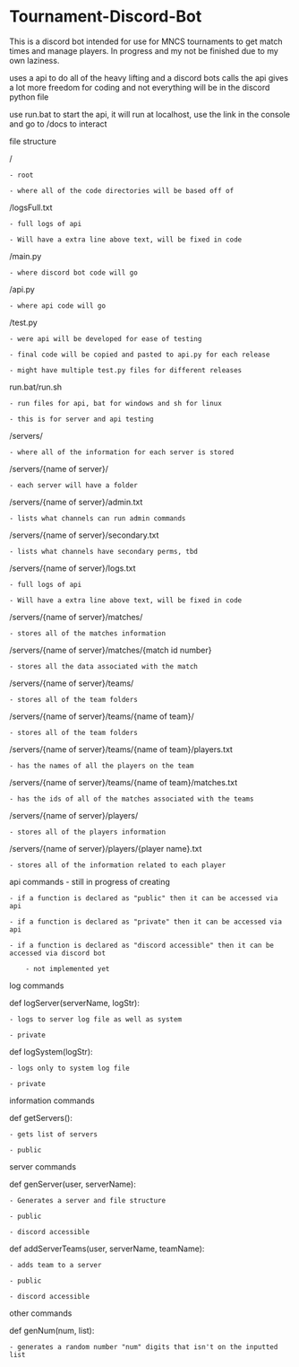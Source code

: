 # Tournament-Discord-Bot
This is a discord bot intended for use for MNCS tournaments to get match times and manage players. In progress and my not be finished due to my own laziness.


uses a api to do all of the heavy lifting and a discord bots calls the api
gives a lot more freedom for coding and not everything will be in the discord python file


use run.bat to start the api, it will run at localhost, use the link in the console and go to /docs to interact



file structure

/    

	- root
	
	- where all of the code directories will be based off of

/logsFull.txt  

	- full logs of api

    - Will have a extra line above text, will be fixed in code

/main.py  

	- where discord bot code will go

/api.py     

	- where api code will go

/test.py       

	- were api will be developed for ease of testing
	
	- final code will be copied and pasted to api.py for each release
	
	- might have multiple test.py files for different releases
													 
run.bat/run.sh

	- run files for api, bat for windows and sh for linux
	
	- this is for server and api testing
													 
/servers/   

	- where all of the information for each server is stored

/servers/{name of server}/         

	- each server will have a folder
	
/servers/{name of server}/admin.txt        

	- lists what channels can run admin commands
	
/servers/{name of server}/secondary.txt   

	- lists what channels have secondary perms, tbd

/servers/{name of server}/logs.txt 

	- full logs of api

    - Will have a extra line above text, will be fixed in code

/servers/{name of server}/matches/          

	- stores all of the matches information
	
/servers/{name of server}/matches/{match id number}   

	- stores all the data associated with the match

/servers/{name of server}/teams/                   

	- stores all of the team folders
	
/servers/{name of server}/teams/{name of team}/           

	- stores all of the team folders
	
/servers/{name of server}/teams/{name of team}/players.txt    

	- has the names of all the players on the team
	
/servers/{name of server}/teams/{name of team}/matches.txt    

	- has the ids of all of the matches associated with the teams

/servers/{name of server}/players/  

	- stores all of the players information
	
/servers/{name of server}/players/{player name}.txt   

	- stores all of the information related to each player



api commands - still in progress of creating

    - if a function is declared as "public" then it can be accessed via api

    - if a function is declared as "private" then it can be accessed via api

    - if a function is declared as "discord accessible" then it can be accessed via discord bot

        - not implemented yet


log commands 

def logServer(serverName, logStr): 

    - logs to server log file as well as system

    - private


def logSystem(logStr): 

    - logs only to system log file

    - private


information commands

def getServers(): 

    - gets list of servers

    - public



server commands

def genServer(user, serverName): 

    - Generates a server and file structure

    - public

    - discord accessible

def addServerTeams(user, serverName, teamName): 

    - adds team to a server

    - public

    - discord accessible


other commands 

def genNum(num, list): 

    - generates a random number "num" digits that isn't on the inputted list